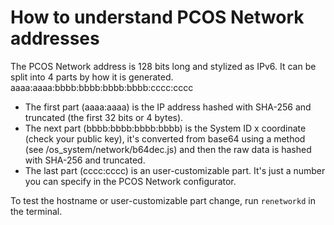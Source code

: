 # How to understand PCOS Network addresses

The PCOS Network address is 128 bits long and stylized as IPv6. It can be split into 4 parts by how it is generated.
aaaa:aaaa:bbbb:bbbb:bbbb:bbbb:cccc:cccc

 - The first part (aaaa:aaaa) is the IP address hashed with SHA-256 and truncated (the first 32 bits or 4 bytes).
 - The next part (bbbb:bbbb:bbbb:bbbb) is the System ID x coordinate (check your public key), it's converted from base64 using a method (see /os_system/network/b64dec.js) and then the raw data is hashed with SHA-256 and truncated.
 - The last part (cccc:cccc) is an user-customizable part. It's just a number you can specify in the PCOS Network configurator.

To test the hostname or user-customizable part change, run `renetworkd` in the terminal.